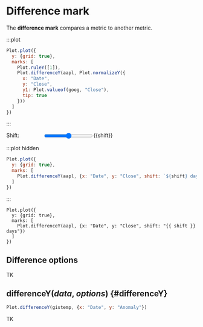<script setup>

import * as Plot from "@observablehq/plot";
import * as d3 from "d3";
import {ref, shallowRef, onMounted} from "vue";

const shift = ref(365);
const aapl = shallowRef([]);
const goog = shallowRef([]);

onMounted(() => {
  d3.csv("../data/aapl.csv", d3.autoType).then((data) => (aapl.value = data));
  d3.csv("../data/goog.csv", d3.autoType).then((data) => (goog.value = data));
});

const offset = (date) => d3.utcDay.offset(date, shift.value);

</script>

# Difference mark

The **difference mark** compares a metric to another metric.

:::plot
```js
Plot.plot({
  y: {grid: true},
  marks: [
    Plot.ruleY([1]),
    Plot.differenceY(aapl, Plot.normalizeY({
      x: "Date",
      y: "Close",
      y1: Plot.valueof(goog, "Close"),
      tip: true
    }))
  ]
})
```
:::

<p>
  <label class="label-input" style="display: flex;">
    <span style="display: inline-block; width: 7em;">Shift:</span>
    <input type="range" v-model.number="shift" min="0" max="1000" step="1">
    <span style="font-variant-numeric: tabular-nums;">{{shift}}</span>
  </label>
</p>

:::plot hidden
```js
Plot.plot({
  y: {grid: true},
  marks: [
    Plot.differenceY(aapl, {x: "Date", y: "Close", shift: `${shift} days`})
  ]
})
```
:::

```js-vue
Plot.plot({
  y: {grid: true},
  marks: [
    Plot.differenceY(aapl, {x: "Date", y: "Close", shift: "{{ shift }} days"})
  ]
})
```

## Difference options

TK

## differenceY(*data*, *options*) {#differenceY}

```js
Plot.differenceY(gistemp, {x: "Date", y: "Anomaly"})
```

TK
